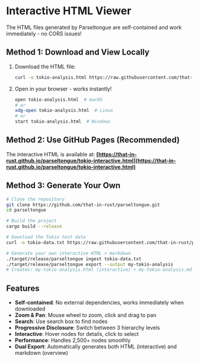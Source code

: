 # Interactive HTML Viewer

The HTML files generated by Parseltongue are self-contained and work immediately - no CORS issues!

## Method 1: Download and View Locally

1. Download the HTML file:
   ```bash
   curl -o tokio-analysis.html https://raw.githubusercontent.com/that-in-rust/parseltongue/main/analysis/tokio-hierarchical/tokio-interactive.html
   ```

2. Open in your browser - works instantly!
   ```bash
   open tokio-analysis.html  # macOS
   # or
   xdg-open tokio-analysis.html  # Linux
   # or
   start tokio-analysis.html  # Windows
   ```

## Method 2: Use GitHub Pages (Recommended)

The interactive HTML is available at:
**[https://that-in-rust.github.io/parseltongue/tokio-interactive.html](https://that-in-rust.github.io/parseltongue/tokio-interactive.html)**

## Method 3: Generate Your Own

```bash
# Clone the repository
git clone https://github.com/that-in-rust/parseltongue.git
cd parseltongue

# Build the project
cargo build --release

# Download the Tokio test data
curl -o tokio-data.txt https://raw.githubusercontent.com/that-in-rust/parseltongue/main/tests/tokio-rs-tokio-8a5edab282632443.txt

# Generate your own interactive HTML + markdown
./target/release/parseltongue ingest tokio-data.txt
./target/release/parseltongue export --output my-tokio-analysis
# Creates: my-tokio-analysis.html (interactive) + my-tokio-analysis.md (overview)
```

## Features

- **Self-contained**: No external dependencies, works immediately when downloaded
- **Zoom & Pan**: Mouse wheel to zoom, click and drag to pan
- **Search**: Use search box to find nodes
- **Progressive Disclosure**: Switch between 3 hierarchy levels
- **Interactive**: Hover nodes for details, click to select
- **Performance**: Handles 2,500+ nodes smoothly
- **Dual Export**: Automatically generates both HTML (interactive) and markdown (overview)